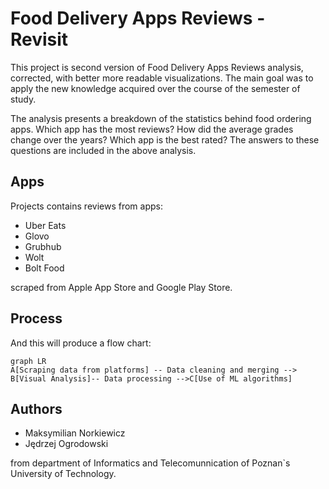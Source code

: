# Food Delivery Apps Reviews - Revisit

This project is second version of  Food Delivery Apps Reviews analysis, corrected, with better more readable visualizations. The main goal was to apply the new knowledge acquired over the course of the semester of study.

The analysis presents a breakdown of the statistics behind food ordering apps. Which app has the most reviews? How did the average grades change over the years? Which app is the best rated? The answers to these questions are included in the above analysis.


## Apps

Projects contains reviews from apps:

- Uber Eats
- Glovo
- Grubhub
- Wolt
- Bolt Food

scraped from Apple App Store and Google Play Store.

## Process

And this will produce a flow chart:

```mermaid
graph LR
A[Scraping data from platforms] -- Data cleaning and merging --> B[Visual Analysis]-- Data processing -->C[Use of ML algorithms]

```

## Authors
- Maksymilian Norkiewicz
- Jędrzej Ogrodowski

from department of Informatics and Telecomunnication of Poznan`s University of Technology.
